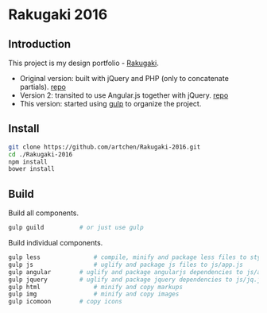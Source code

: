 # Rakugaki 2016

## Introduction

This project is my design portfolio - [Rakugaki](http://rakugaki.me).

* Original version: built with jQuery and PHP (only to concatenate partials). [repo](https://github.com/artchen/Rakugaki)
* Version 2: transited to use Angular.js together with jQuery. [repo](https://github.com/artchen/Rakugaki-2)
* This version: started using [gulp](http://gulpjs.com/) to organize the project.

## Install

```bash
git clone https://github.com/artchen/Rakugaki-2016.git
cd ./Rakugaki-2016
npm install
bower install
```

## Build

Build all components.

```bash
gulp guild			# or just use gulp
```

Build individual components.

```bash
gulp less				# compile, minify and package less files to style.css
gulp js					# uglify and package js files to js/app.js
gulp angular		# uglify and package angularjs dependencies to js/ang.js
gulp jquery			# uglify and package jquery dependencies to js/jq.js
gulp html				# minify and copy markups
gulp img				# minify and copy images
gulp icomoon		# copy icons
```
